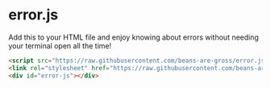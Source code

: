 # error.js

Add this to your HTML file and enjoy knowing about errors without needing your terminal open all the time!

```html
<script src="https://raw.githubusercontent.com/beans-are-gross/error.js/main/error.js"></script>
<link rel="stylesheet" href="https://raw.githubusercontent.com/beans-are-gross/error.js/main/error.css">
<div id="error-js"></div>
```
